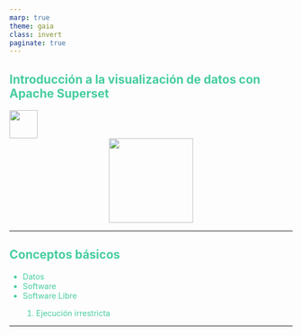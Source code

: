 ```yaml
---
marp: true
theme: gaia
class: invert
paginate: true
---
```


<section style="justify-content: center;color: #46cd9f;">
   <h1>Introducción a la visualización de datos con Apache Superset</h1>
    <div style="justify-content: center; align-items: center; gap: 150px; flex-wrap: wrap; margin: 0 auto;">
        <img src="./img/logo-infor.png" style="height: 50px;" /><br />
    </div>
    <div style="text-align: center;">
        <img src="./img/superset-logo.png" style="width: 150px;" /><br />
    </div>
</section>

---

<section style="justify-content: center;color: #46cd9f;">
   <h1>Conceptos básicos</h1>
    <div style="justify-content: center; align-items: center; gap: 150px; flex-wrap: wrap; margin: 0 auto;">
    <ul>
        <li data-marpit-fragment="1">Datos</li>
        <li data-marpit-fragment="2">Software</li>
        <li data-marpit-fragment="3">Software Libre</li>
        <ol>
            <li>Ejecución irrestricta</li>
        </ol>
    </ul>
</section>

---
